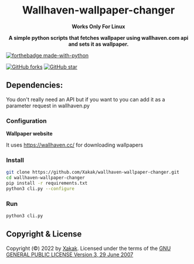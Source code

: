 <div align="center">
<h1>Wallhaven-wallpaper-changer</h1>

**Works Only For Linux**

**A simple python scripts that fetches wallpaper using wallhaven.com api and sets it as wallpaper.**

</div>

[![forthebadge made-with-python](http://ForTheBadge.com/images/badges/made-with-python.svg)](https://www.python.org/)

[![GitHub forks](https://img.shields.io/github/forks/arbazkhan4712/Wallpaper-Changer-using-Python?style=social)](https://GitHub.com/Naereen/StrapDown.js/network/) [![GitHub star](https://img.shields.io/github/stars/arbazkhan4712/Wallpaper-Changer-using-Python?style=social)](https://GitHub.com/Naereen/StrapDown.js/network/)

## Dependencies:

You don't really need an API but if you want to you can add it as a parameter request in wallhaven.py

### Configuration

**Wallpaper website**

It uses <https://wallhaven.cc/> for downloading wallpapers

### Install

```sh
git clone https://github.com/Xakak/wallhaven-wallpaper-changer.git
cd wallhaven-wallpaper-changer
pip install -r requirements.txt
python3 cli.py --configure
```

### Run

```sh
python3 cli.py
```

## Copyright & License

Copyright (©) 2022 by [Xakak](https://github.com/Xakak).
Licensed under the terms of the [GNU GENERAL PUBLIC LICENSE Version 3, 29 June 2007](./LICENSE)
